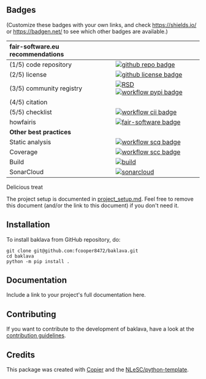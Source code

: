 ## Badges

(Customize these badges with your own links, and check https://shields.io/ or https://badgen.net/ to see which other badges are available.)

| fair-software.eu recommendations | |
| :-- | :--  |
| (1/5) code repository              | [![github repo badge](https://img.shields.io/badge/github-repo-000.svg?logo=github&labelColor=gray&color=blue)](https://github.com/fcooper8472/baklava) |
| (2/5) license                      | [![github license badge](https://img.shields.io/github/license/fcooper8472/baklava)](https://github.com/fcooper8472/baklava) |
| (3/5) community registry           | [![RSD](https://img.shields.io/badge/rsd-baklava-00a3e3.svg)](https://www.research-software.nl/software/baklava) [![workflow pypi badge](https://img.shields.io/pypi/v/baklava.svg?colorB=blue)](https://pypi.python.org/project/baklava/) |
| (4/5) citation                     | |
| (5/5) checklist                    | [![workflow cii badge](https://bestpractices.coreinfrastructure.org/projects/<replace-with-created-project-identifier>/badge)](https://bestpractices.coreinfrastructure.org/projects/<replace-with-created-project-identifier>) |
| howfairis                          | [![fair-software badge](https://img.shields.io/badge/fair--software.eu-%E2%97%8F%20%20%E2%97%8F%20%20%E2%97%8F%20%20%E2%97%8F%20%20%E2%97%8B-yellow)](https://fair-software.eu) |
| **Other best practices**           | &nbsp; |
| Static analysis                    | [![workflow scq badge](https://sonarcloud.io/api/project_badges/measure?project=fcooper8472_baklava&metric=alert_status)](https://sonarcloud.io/dashboard?id=fcooper8472_baklava) |
| Coverage                           | [![workflow scc badge](https://sonarcloud.io/api/project_badges/measure?project=fcooper8472_baklava&metric=coverage)](https://sonarcloud.io/dashboard?id=fcooper8472_baklava) || Documentation                      | [![Documentation Status](https://readthedocs.org/projects/baklava/badge/?version=latest)](https://baklava.readthedocs.io/en/latest/?badge=latest) || **GitHub Actions**                 | &nbsp; |
| Build                              | [![build](https://github.com/fcooper8472/baklava/actions/workflows/build.yml/badge.svg)](https://github.com/fcooper8472/baklava/actions/workflows/build.yml) |
| SonarCloud                         | [![sonarcloud](https://github.com/fcooper8472/baklava/actions/workflows/sonarcloud.yml/badge.svg)](https://github.com/fcooper8472/baklava/actions/workflows/sonarcloud.yml) || Link checker              | [![link-check](https://github.com/fcooper8472/baklava/actions/workflows/link-check.yml/badge.svg)](https://github.com/fcooper8472/baklava/actions/workflows/link-check.yml) |## How to use baklava

Delicious treat

The project setup is documented in [project_setup.md](project_setup.md). Feel free to remove this document (and/or the link to this document) if you don't need it.

## Installation

To install baklava from GitHub repository, do:

```console
git clone git@github.com:fcooper8472/baklava.git
cd baklava
python -m pip install .
```

## Documentation

Include a link to your project's full documentation here.

## Contributing

If you want to contribute to the development of baklava,
have a look at the [contribution guidelines](CONTRIBUTING.md).

## Credits

This package was created with [Copier](https://github.com/copier-org/copier) and the [NLeSC/python-template](https://github.com/NLeSC/python-template).
